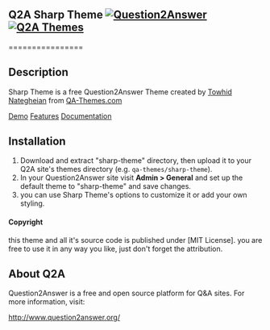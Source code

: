 ## Q2A Sharp Theme [![Question2Answer](http://qa-themes.com/files/q2a-logo.png)](http://www.question2answer.org/) [![Q2A Themes](http://qa-themes.com/files/qa-logo.jpg)](http://qa-themes.com/)
================
## Description
Sharp Theme is a free Question2Answer Theme created by [Towhid Nategheian](http://TowhidN.com) from [QA-Themes.com](http://QA-Themes.com)

[Demo](http://demo.qa-themes.com/sharp/)
[Features](http://qa-themes.com/shop/sharp-theme)
[Documentation](http://demo.qa-themes.com/sharp/documentation/)

## Installation

1. Download and extract "sharp-theme" directory, then upload it to your Q2A site's themes directory (e.g. `qa-themes/sharp-theme`).
2. In your Question2Answer site visit **Admin > General** and set up the default theme to "sharp-theme" and save changes.
3. you can use Sharp Theme's options to customize it or add your own styling.

#### Copyright

this theme and all it's source code is published under [MIT License]. you are free to use it in any way you like, just don't forget the attribution.

## About Q2A

Question2Answer is a free and open source platform for Q&A sites. For more information, visit:

http://www.question2answer.org/
